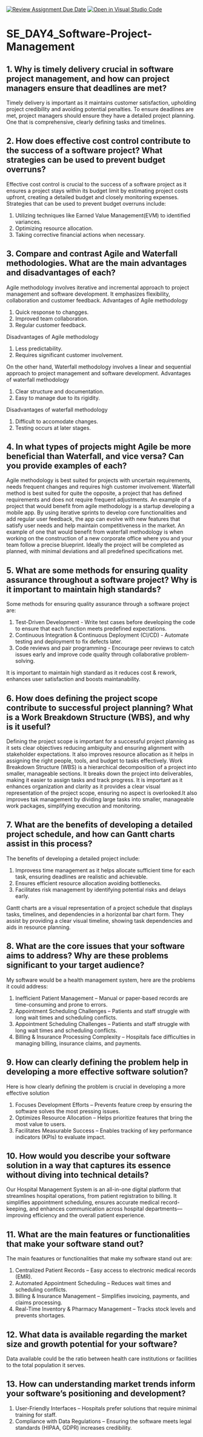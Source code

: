 [![Review Assignment Due Date](https://classroom.github.com/assets/deadline-readme-button-22041afd0340ce965d47ae6ef1cefeee28c7c493a6346c4f15d667ab976d596c.svg)](https://classroom.github.com/a/9pw6JKcu)
[![Open in Visual Studio Code](https://classroom.github.com/assets/open-in-vscode-2e0aaae1b6195c2367325f4f02e2d04e9abb55f0b24a779b69b11b9e10269abc.svg)](https://classroom.github.com/online_ide?assignment_repo_id=18448083&assignment_repo_type=AssignmentRepo)
# SE_DAY4_Software-Project-Management
## 1. Why is timely delivery crucial in software project management, and how can project managers ensure that deadlines are met?
Timely delivery is important as it maintains customer satisfaction, upholding project credibility and avoiding potential penalties.
To ensure deadlines are met, project managers should ensure they have a detailed project planning. One that is comprehensive, clearly defining tasks and timelines.

## 2. How does effective cost control contribute to the success of a software project? What strategies can be used to prevent budget overruns?
Effective cost control is crucial to the success of a software project as it ensures a project stays within its budget limit by estimating project costs upfront, creating a detailed budget and closely monitoring expenses.
Strategies that can be used to prevent budget overruns include:
1. Utilizing techniques like Earned Value Management(EVM) to identified variances.
2. Optimizing resource allocation.
3. Taking corrective financial actions when necessary.

## 3. Compare and contrast Agile and Waterfall methodologies. What are the main advantages and disadvantages of each?
Agile methodology involves iterative and incremental approach to project management and software development. It emphasizes flexibility, collaboration and customer feedback.
Advantages of Agile methodology
1. Quick response to changges.
2. Improved team collaboration.
3. Regular customer feedback.

Disadvantages of Agile methodology
1. Less predictability.
2. Requires significant customer involvement.

On the other hand, Waterfall methodology involves a linear and sequential approach to project management and software development.
Advantages of waterfall methodology
1. Clear structure and documentation.
2. Easy to manage due to its rigidity.

Disadvantages of waterfall methodology
1. Difficult to accomodate changes.
2. Testing occurs at later stages.

## 4. In what types of projects might Agile be more beneficial than Waterfall, and vice versa? Can you provide examples of each?
Agile methodology is best suited for projects with uncertain requirements, needs frequent changes and requires high customer involvement. Waterfall method is best suited for quite the opposite, a project that has defined requirements and does not require frequent adjustments.
An example of a project that would benefit from agile methodology is a startup developing a mobile app. By using iterative sprints to develop core functionalities and add regular user feedback, the app can evolve with new features that satisfy user needs and help maintain competitiveness in the market. 
An example of one that would benefit from waterfall methodology is when working on the construction of a new corporate office where you and your team follow a precise blueprint. Ideally the project will be completed as planned, with minimal deviations and all predefined specifications met.

## 5. What are some methods for ensuring quality assurance throughout a software project? Why is it important to maintain high standards?
Some methods for ensuring quality assurance through a software project are:
1. Test-Driven Development - Write test cases before developing the code to ensure that each function meets predefined expectations.
2. Continuous Integration & Continuous Deployment (CI/CD) - Automate testing and deployment to fix defects later.
3. Code reviews and pair programming - Encourage peer reviews to catch issues early and improve code quality through collaborative problem-solving.

It is important to maintain high standard as it reduces cost & rework, enhances user satisfaction and boosts maintanability.

## 6. How does defining the project scope contribute to successful project planning? What is a Work Breakdown Structure (WBS), and why is it useful?
Defining the project scope is important for a successful project planning as it sets clear objectives reducing ambiguity and ensuring alignment with stakeholder expectations.  It also improves resource allocation as it helps in assigning the right people, tools, and budget to tasks effectively.
Work Breakdown Structure (WBS) is a hierarchical decomposition of a project into smaller, manageable sections. It breaks down the project into deliverables, making it easier to assign tasks and track progress. It is important as it enhances organization and clarity as it provides a clear visual representation of the project scope, ensuring no aspect is overlooked.It also improves tak management by dividing large tasks into smaller, manageable work packages, simplifying execution and monitoring.

## 7. What are the benefits of developing a detailed project schedule, and how can Gantt charts assist in this process?
The benefits of developing a detailed project include:
1. Improvess time management as it helps allocate sufficient time for each task, ensuring deadlines are realistic and achievable.
2. Ensures efficient resource allocation avoiding bottlenecks.
3. Facilitates risk management by identifying potential risks and delays early.

Gantt charts are a visual representation of a project schedule that displays tasks, timelines, and dependencies in a horizontal bar chart form. They assist by providing a clear visual timeline, showing task dependencies and aids in resource planning.

## 8. What are the core issues that your software aims to address? Why are these problems significant to your target audience?
My software would be a health management system, here are the problems it could address:
1. Inefficient Patient Management – Manual or paper-based records are time-consuming and prone to errors.
2. Appointment Scheduling Challenges – Patients and staff struggle with long wait times and scheduling conflicts.
3. Appointment Scheduling Challenges – Patients and staff struggle with long wait times and scheduling conflicts.
4. Billing & Insurance Processing Complexity – Hospitals face difficulties in managing billing, insurance claims, and payments.

## 9. How can clearly defining the problem help in developing a more effective software solution?
Here is how clearly defining the problem is crucial in developing a more effective solution
1. Focuses Development Efforts – Prevents feature creep by ensuring the software solves the most pressing issues.
2. Optimizes Resource Allocation – Helps prioritize features that bring the most value to users.
3. Facilitates Measurable Success – Enables tracking of key performance indicators (KPIs) to evaluate impact.

## 10. How would you describe your software solution in a way that captures its essence without diving into technical details?
Our Hospital Management System is an all-in-one digital platform that streamlines hospital operations, from patient registration to billing. It simplifies appointment scheduling, ensures accurate medical record-keeping, and enhances communication across hospital departments—improving efficiency and the overall patient experience.

## 11. What are the main features or functionalities that make your software stand out?
The main feaatures or functionalities that make my software stand out are:
1. Centralized Patient Records – Easy access to electronic medical records (EMR).
2. Automated Appointment Scheduling – Reduces wait times and scheduling conflicts.
3. Billing & Insurance Management – Simplifies invoicing, payments, and claims processing.
4. Real-Time Inventory & Pharmacy Management – Tracks stock levels and prevents shortages.

## 12. What data is available regarding the market size and growth potential for your software?
Data available could be the ratio between health care institutions or facilities to the total population it serves.

## 13. How can understanding market trends inform your software’s positioning and development?
1. User-Friendly Interfaces – Hospitals prefer solutions that require minimal training for staff.
2. Compliance with Data Regulations – Ensuring the software meets legal standards (HIPAA, GDPR) increases credibility.
